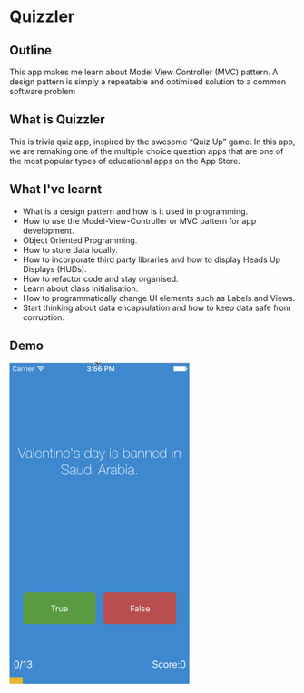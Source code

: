 #  Quizzler

## Outline

This app makes me learn about Model View Controller (MVC) pattern. A design pattern is simply a repeatable and optimised solution to a common software problem

## What is Quizzler

This is trivia quiz app, inspired by the awesome “Quiz Up” game. In this app, we are remaking one of the multiple choice question apps that are one of the most popular types of educational apps on the App Store.

## What I've learnt

* What is a design pattern and how is it used in programming.
* How to use the Model-View-Controller or MVC pattern for app development.
* Object Oriented Programming.
* How to store data locally.
* How to incorporate third party libraries and how to display Heads Up Displays (HUDs).
* How to refactor code and stay organised.
* Learn about class initialisation.
* How to programmatically change UI elements such as Labels and Views.
* Start thinking about data encapsulation and how to keep data safe from corruption.

## Demo

![Quizzler-Demo](Documentation/iOS-Quizzler.gif)
